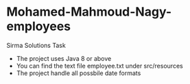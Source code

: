 # Mohamed-Mahmoud-Nagy-employees
Sirma Solutions Task

- The project uses Java 8 or above
- You can find the text file employee.txt under src/resources
- The project handle all possbile date formats
